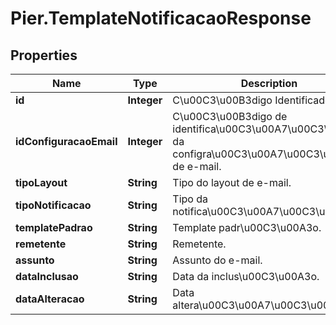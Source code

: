 # Pier.TemplateNotificacaoResponse

## Properties
Name | Type | Description | Notes
------------ | ------------- | ------------- | -------------
**id** | **Integer** | C\u00C3\u00B3digo Identificador. | [optional] 
**idConfiguracaoEmail** | **Integer** | C\u00C3\u00B3digo de identifica\u00C3\u00A7\u00C3\u00A3o da configra\u00C3\u00A7\u00C3\u00A3o de e-mail. | [optional] 
**tipoLayout** | **String** | Tipo do layout de e-mail. | [optional] 
**tipoNotificacao** | **String** | Tipo da notifica\u00C3\u00A7\u00C3\u00A3o. | [optional] 
**templatePadrao** | **String** | Template padr\u00C3\u00A3o. | [optional] 
**remetente** | **String** | Remetente. | [optional] 
**assunto** | **String** | Assunto do e-mail. | [optional] 
**dataInclusao** | **String** | Data da inclus\u00C3\u00A3o. | [optional] 
**dataAlteracao** | **String** | Data altera\u00C3\u00A7\u00C3\u00A3o. | [optional] 


